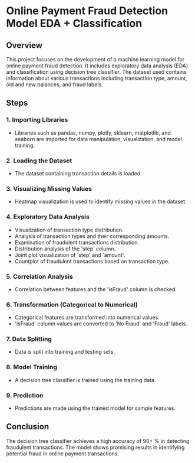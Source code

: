 # Online Payment Fraud Detection Model EDA + Classification

## Overview
This project focuses on the development of a machine learning model for online payment fraud detection. It includes exploratory data analysis (EDA) and classification using decision tree classifier. The dataset used contains information about various transactions including transaction type, amount, old and new balances, and fraud labels.

## Steps

### 1. Importing Libraries
- Libraries such as pandas, numpy, plotly, sklearn, matplotlib, and seaborn are imported for data manipulation, visualization, and model training.

### 2. Loading the Dataset
- The dataset containing transaction details is loaded.

### 3. Visualizing Missing Values
- Heatmap visualization is used to identify missing values in the dataset.

### 4. Exploratory Data Analysis
- Visualization of transaction type distribution.
- Analysis of transaction types and their corresponding amounts.
- Examination of fraudulent transactions distribution.
- Distribution analysis of the 'step' column.
- Joint plot visualization of 'step' and 'amount'.
- Countplot of fraudulent transactions based on transaction type.

### 5. Correlation Analysis
- Correlation between features and the 'isFraud' column is checked.

### 6. Transformation (Categorical to Numerical)
- Categorical features are transformed into numerical values.
- 'isFraud' column values are converted to 'No Fraud' and 'Fraud' labels.

### 7. Data Splitting
- Data is split into training and testing sets.

### 8. Model Training
- A decision tree classifier is trained using the training data.

### 9. Prediction
- Predictions are made using the trained model for sample features.

## Conclusion
The decision tree classifier achieves a high accuracy of 90+ % in detecting fraudulent transactions. The model shows promising results in identifying potential fraud in online payment transactions.
